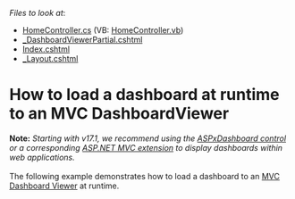 <!-- default file list -->
*Files to look at*:

* [HomeController.cs](./CS/MVCLoadingDashboard/Controllers/HomeController.cs) (VB: [HomeController.vb](./VB/MVCLoadingDashboard/Controllers/HomeController.vb))
* [_DashboardViewerPartial.cshtml](./CS/MVCLoadingDashboard/Views/Home/_DashboardViewerPartial.cshtml)
* [Index.cshtml](./CS/MVCLoadingDashboard/Views/Home/Index.cshtml)
* [_Layout.cshtml](./CS/MVCLoadingDashboard/Views/Shared/_Layout.cshtml)
<!-- default file list end -->
# How to load a dashboard at runtime to an MVC DashboardViewer


<p><strong>Note:</strong> <em>Starting with v17.1, we recommend using the <a href="https://documentation.devexpress.com/Dashboard/CustomDocument16976.aspx">ASPxDashboard control</a> or a corresponding <a href="https://documentation.devexpress.com/Dashboard/CustomDocument16977.aspx">ASP.NET MVC extension</a> to display dashboards within web applications.</em><br><br>The following example demonstrates how to load a dashboard to an <a href="https://documentation.devexpress.com/#Dashboard/CustomDocument17001">MVC Dashboard Viewer</a> at runtime.</p>

<br/>


